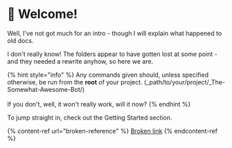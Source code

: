 # 👋 Welcome!

Well, I've not got much for an intro - though I will explain what happened to old docs.

I don't really know! The folders appear to have gotten lost at some point - and they needed a rewrite anyhow, so here we are.

{% hint style="info" %}
Any commands given should, unless specified otherwise, be run from the **root** of your project. (_path/to/your/project/_The-Somewhat-Awesome-Bot/)\
\
If you don't, well, it won't really work, will it now?
{% endhint %}



To jump straight in, check out the Getting Started section.

{% content-ref url="broken-reference" %}
[Broken link](broken-reference)
{% endcontent-ref %}

